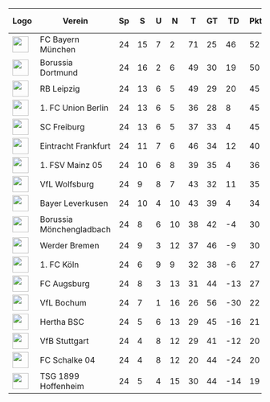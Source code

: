 |Logo|Verein|Sp|S|U|N|T|GT|TD|Pkte|Letzte 5|Spiel|
|----|------|--|-|-|-|-|--|--|----|--------|-----|
|<img src="https://i.imgur.com/jJEsJrj.png" height="32" />|FC Bayern München|24|15|7|2|71|25|46|52|SSSNS||
|<img src="https://upload.wikimedia.org/wikipedia/commons/thumb/6/67/Borussia_Dortmund_logo.svg/560px-Borussia_Dortmund_logo.svg.png" height="32" />|Borussia Dortmund|24|16|2|6|49|30|19|50|USSSS||
|<img src="https://i.imgur.com/Rpwsjz1.png" height="32" />|RB Leipzig|24|13|6|5|49|29|20|45|SNSSN||
|<img src="https://assets.dfb.de/uploads/000/018/232/small_union-Berlin.jpg" height="32" />|1. FC Union Berlin|24|13|6|5|36|28|8|45|UUNUS||
|<img src="https://i.imgur.com/r3mvi0h.png" height="32" />|SC Freiburg|24|13|6|5|37|33|4|45|SUUSS||
|<img src="https://i.imgur.com/X8NFkOb.png" height="32" />|Eintracht Frankfurt|24|11|7|6|46|34|12|40|UUNSN||
|<img src="https://upload.wikimedia.org/wikipedia/commons/thumb/9/9e/Logo_Mainz_05.svg/1200px-Logo_Mainz_05.svg.png" height="32" />|1. FSV Mainz 05|24|10|6|8|39|35|4|36|USSSS||
|<img src="https://i.imgur.com/ucqKV4B.png" height="32" />|VfL Wolfsburg|24|9|8|7|43|32|11|35|UUSNU||
|<img src="https://upload.wikimedia.org/wikipedia/de/thumb/f/f7/Bayer_Leverkusen_Logo.svg/1200px-Bayer_Leverkusen_Logo.svg.png" height="32" />|Bayer Leverkusen|24|10|4|10|43|39|4|34|SSUNS||
|<img src="https://i.imgur.com/KSIk0Eu.png" height="32" />|Borussia Mönchengladbach|24|8|6|10|38|42|-4|30|NUNSN||
|<img src="https://upload.wikimedia.org/wikipedia/commons/thumb/b/be/SV-Werder-Bremen-Logo.svg/681px-SV-Werder-Bremen-Logo.svg.png" height="32" />|Werder Bremen|24|9|3|12|37|46|-9|30|NNSNN||
|<img src="https://upload.wikimedia.org/wikipedia/en/thumb/5/53/FC_Cologne_logo.svg/1200px-FC_Cologne_logo.svg.png" height="32" />|1. FC Köln|24|6|9|9|32|38|-6|27|NUNNS||
|<img src="https://i.imgur.com/sdE62e2.png" height="32" />|FC Augsburg|24|8|3|13|31|44|-13|27|NSNSN||
|<img src="https://i.imgur.com/5jy3Gfr.png" height="32" />|VfL Bochum|24|7|1|16|26|56|-30|22|SNNNN||
|<img src="https://i.imgur.com/apFwbYZ.png" height="32" />|Hertha BSC|24|5|6|13|29|45|-16|21|UNSNS||
|<img src="https://i.imgur.com/v0tkpNx.png" height="32" />|VfB Stuttgart|24|4|8|12|29|41|-12|20|UNNSN||
|<img src="https://upload.wikimedia.org/wikipedia/commons/9/97/FC_Schalke_04_Logo.png" height="32" />|FC Schalke 04|24|4|8|12|20|44|-24|20|USSUU||
|<img src="https://i.imgur.com/gF0PfEl.png" height="32" />|TSG 1899 Hoffenheim|24|5|4|15|30|44|-14|19|NNNNN||
